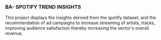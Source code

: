 ### BA- SPOTIFY TREND INSIGHTS
This project displays the insights derived from the spotify dataset, and the recommendation of ad campaigns to increase streaming of artists, tracks, improving audience satisfaction thereby increasing the sector's overall revenue.
